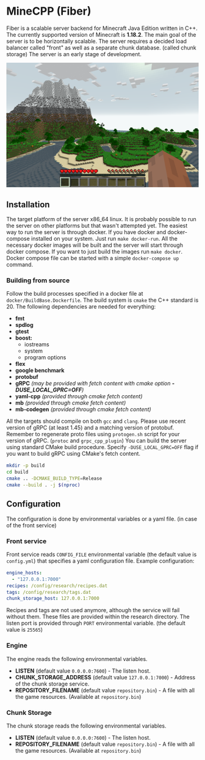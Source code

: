 # MineCPP (Fiber)

Fiber is a scalable server backend for Minecraft Java Edition written in C++.
The currently supported version of Minecraft is **1.18.2**.
The main goal of the server is to be horizontally scalable. The server requires
a decided load balancer called "front" as well as a separate chunk database. (called chunk storage)
The server is an early stage of development.

![Gameplay](gameplay.png)
 
## Installation

The target platform of the server x86_64 linux. It is probably possible to run the server on other platforms
but that wasn't attempted yet.
The easiest way to run the server is through docker. If you have docker and docker-compose installed on your system.
Just run `make docker-run`. All the necessary docker images will be built and the server will start through docker compose.
If you want to just build the images run `make docker`. Docker compose file can be started with a simple `docker-compose up` command.

### Building from source

Follow the build processes specified in a docker file at `docker/BuildBase.Dockerfile`.
The build system is `cmake` the C++ standard is 20. The following dependencies are needed for everything:

+ **fmt**
+ **spdlog**
+ **gtest**
+ **boost:**
    - iostreams
    - system
    - program options
+ **flex**
+ **google benchmark**
+ **protobuf**
+ **gRPC** _(may be provided with fetch content with cmake option **-DUSE_LOCAL_GPRC=OFF**)_
+ **yaml-cpp** _(provided through cmake fetch content)_
+ **mb** _(provided through cmake fetch content)_
+ **mb-codegen** _(provided through cmake fetch content)_

All the targets should compile on both `gcc` and `clang`. Please use recent version of gRPC (at least 1.45) and a matching
version of protobuf. Remember to regenerate proto files using `protogen.sh` script for your version of gRPC. (`protoc` and `grpc_cpp_plugin`)
You can build the server using standard CMake build procedure. Specify `-DUSE_LOCAL_GPRC=OFF` flag if you want to build gRPC
using CMake's fetch content.

```bash
mkdir -p build
cd build
cmake .. -DCMAKE_BUILD_TYPE=Release
cmake --build . -j $(nproc)
```

## Configuration

The configuration is done by environmental variables or a yaml file. (in case of the front service)

### Front service

Front service reads `CONFIG_FILE` environmental variable (the default value is `config.yml`)
that specifies a yaml configuration file. Example configuration:

```yaml
engine_hosts:
  - "127.0.0.1:7000"
recipes: /config/research/recipes.dat
tags: /config/research/tags.dat
chunk_storage_host: 127.0.0.1:7000
```

Recipes and tags are not used anymore, although the service will fail without them. These files are provided within
the research directory. The listen port is provided through `PORT` environmental variable. (the default value is `25565`)

### Engine

The engine reads the following environmental variables.

+ **LISTEN** (default value `0.0.0.0:7600`) - The listen host.
+ **CHUNK_STORAGE_ADDRESS** (default value `127.0.0.1:7000`) - Address of the chunk storage service.
+ **REPOSITORY_FILENAME** (default value `repository.bin`) - A file with all the game resources. (Available at `repository.bin`)

### Chunk Storage

The chunk storage reads the following environmental variables.

+ **LISTEN** (default value `0.0.0.0:7600`) - The listen host.
+ **REPOSITORY_FILENAME** (default value `repository.bin`) - A file with all the game resources. (Available at `repository.bin`)
